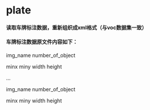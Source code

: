 # plate

#### 读取车牌标注数据，重新组织成xml格式（与voc数据集一致）

#### 车牌标注数据原文件内容如下：

img_name number_of_object

minx miny width height

...

img_name number_of_object

minx miny width height
